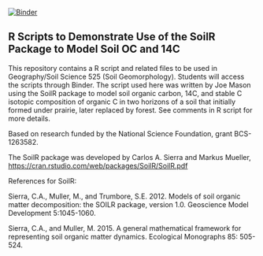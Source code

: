 [![Binder](https://mybinder.org/badge_logo.svg)](https://mybinder.org/v2/gh/Joseph-A-Mason/soilC_g525/main)

## R Scripts to Demonstrate Use of the SoilR Package to Model Soil OC and 14C

This repository contains a R script and related files to be used in Geography/Soil Science 525 (Soil Geomorphology). Students will access the scripts through Binder. The script used here was written by Joe Mason using the SoilR package to model soil organic carbon, 14C, and stable C isotopic composition of organic C in two horizons of a soil that initially formed under prairie, later replaced by forest. See comments in R script for more details. 

Based on research funded by the National Science Foundation, grant BCS-1263582.

The SoilR package was developed by Carlos A. Sierra and Markus Mueller, https://cran.rstudio.com/web/packages/SoilR/SoilR.pdf

References for SoilR:

Sierra, C.A., Muller, M., and Trumbore, S.E. 2012. Models of soil organic matter decomposition: the SOILR package, version 1.0. Geoscience Model Development 5:1045-1060.

Sierra, C.A., and Muller, M. 2015. A general mathematical framework for representing soil organic matter dynamics. Ecological Monographs 85: 505-524.

